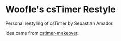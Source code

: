 # Woofle's csTimer Restyle

Personal restyling of csTimer by Sebastian Amador.

Idea came from [cstimer-makeover](https://github.com/backus/cstimer-makeover).
